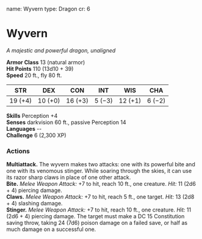 name: Wyvern
type: Dragon
cr: 6

# Wyvern 
_A majestic and powerful dragon, unaligned_

**Armor Class** 13 (natural armor)    
**Hit Points** 110 (13d10 + 39)    
**Speed** 20 ft., fly 80 ft. 

| STR     | DEX     | CON     | INT     | WIS     | CHA     |
|---------|---------|---------|---------|---------|---------|
| 19 (+4) | 10 (+0) | 16 (+3) | 5 (−3)  | 12 (+1) | 6 (−2)  |

**Skills** Perception +4    
**Senses** darkvision 60 ft., passive Perception 14    
**Languages** --    
**Challenge** 6 (2,300 XP) 

### Actions 
**Multiattack.** The wyvern makes two attacks: one with its powerful bite and one with its venomous stinger. While soaring through the skies, it can use its razor sharp claws in place of one other attack.    
**Bite.** _Melee Weapon Attack:_ +7 to hit, reach 10 ft., one creature. _Hit:_ 11 (2d6 + 4) piercing damage.    
**Claws.** _Melee Weapon Attack:_ +7 to hit, reach 5 ft., one target. _Hit:_ 13 (2d8 + 4) slashing damage.    
**Stinger.** _Melee Weapon Attack:_ +7 to hit, reach 10 ft., one creature. _Hit:_ 11 (2d6 + 4) piercing damage. The target must make a DC 15 Constitution saving throw, taking 24 (7d6) poison damage on a failed save, or half as much damage on a successful one.
